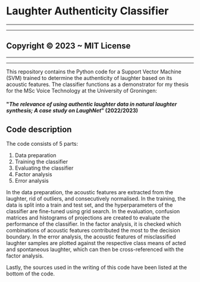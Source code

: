 # Laughter Authenticity Classifier
---
---
## Copyright © 2023 ~ MIT License
---
---

This repository contains the Python code for a Support Vector Machine (SVM) trained to determine the authenticity of laughter based on its acoustic features.
The classifier functions as a demonstrator for my thesis for the MSc Voice Technology at the University of Groningen:

#### "*The relevance of using authentic laughter data in natural laughter synthesis; A case study on LaughNet*" (2022/2023)

## Code description
The code consists of 5 parts:
1. Data preparation
2. Training the classifier
3. Evaluating the classifier
4. Factor analysis
5. Error analysis

In the data preparation, the acoustic features are extracted from the laughter, rid of outliers, and consecutively normalised.
In the training, the data is split into a train and test set, and the hyperparameters of the classifier are fine-tuned using grid search.
In the evaluation, confusion matrices and histograms of projections are created to evaluate the performance of the classifier.
In the factor analysis, it is checked which combinations of acoustic features contributed the most to the decision boundary.
In the error analysis, the acoustic features of misclassified laughter samples are plotted against the respective class means of acted and spontaneous laughter, which can then be cross-referenced with the factor analysis.

Lastly, the sources used in the writing of this code have been listed at the bottom of the code.
